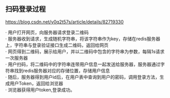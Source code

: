 ## 扫码登录过程

https://blog.csdn.net/y0q2t57s/article/details/82719330

· 用户打开网页，向服务器请求登录二维码\
· 服务器收到请求，生成随机字符串，将该字符串作为key，存储在redis服务器上，字符串与登录验证接口生成二维码，返回给网页\
· 网页得到二维码，展示给用户，并以二维码中包含的字符串为参数，每隔1s请求一次服务器\
· 用户扫码，将二维码中的字符串连带用户信息一起发送给服务器，服务器通过字符串找到redis服务器对应的存储位置，存储用户信息\
· 随后，服务器得到用户id后，在用户表中查询到用户的密码，调用登录方法，生成用户Token，返回给浏览器\
· 浏览器获得用户token,登录成功。
